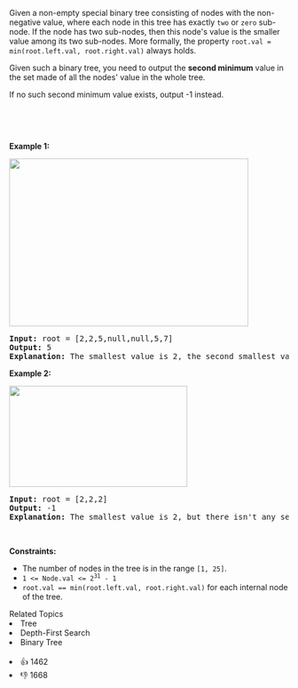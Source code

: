 <p>Given a non-empty special binary tree consisting of nodes with the non-negative value, where each node in this tree has exactly <code>two</code> or <code>zero</code> sub-node. If the node has two sub-nodes, then this node's value is the smaller value among its two sub-nodes. More formally, the property&nbsp;<code>root.val = min(root.left.val, root.right.val)</code>&nbsp;always holds.</p>

<p>Given such a binary tree, you need to output the <b>second minimum</b> value in the set made of all the nodes' value in the whole tree.</p>

<p>If no such second minimum value exists, output -1 instead.</p>

<p>&nbsp;</p>

<p>&nbsp;</p> 
<p><strong class="example">Example 1:</strong></p> 
<img alt="" src="https://assets.leetcode.com/uploads/2020/10/15/smbt1.jpg" style="width: 431px; height: 302px;" /> 
<pre>
<strong>Input:</strong> root = [2,2,5,null,null,5,7]
<strong>Output:</strong> 5
<strong>Explanation:</strong> The smallest value is 2, the second smallest value is 5.
</pre>

<p><strong class="example">Example 2:</strong></p> 
<img alt="" src="https://assets.leetcode.com/uploads/2020/10/15/smbt2.jpg" style="width: 321px; height: 182px;" /> 
<pre>
<strong>Input:</strong> root = [2,2,2]
<strong>Output:</strong> -1
<strong>Explanation:</strong> The smallest value is 2, but there isn't any second smallest value.
</pre>

<p>&nbsp;</p> 
<p><strong>Constraints:</strong></p>

<ul> 
 <li>The number of nodes in the tree is in the range <code>[1, 25]</code>.</li> 
 <li><code>1 &lt;= Node.val &lt;= 2<sup>31</sup> - 1</code></li> 
 <li><code>root.val == min(root.left.val, root.right.val)</code>&nbsp;for each internal node of the tree.</li> 
</ul>

<div><div>Related Topics</div><div><li>Tree</li><li>Depth-First Search</li><li>Binary Tree</li></div></div><br><div><li>👍 1462</li><li>👎 1668</li></div>